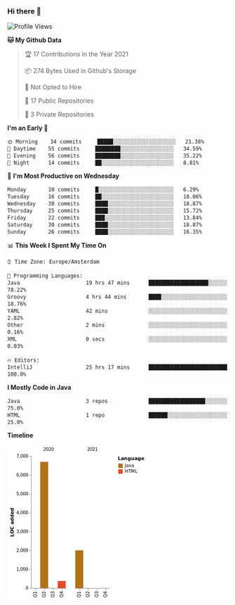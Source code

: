 ### Hi there 👋


<!--START_SECTION:waka-->
![Profile Views](http://img.shields.io/badge/Profile%20Views-1-blue)

**🐱 My Github Data** 

> 🏆 17 Contributions in the Year 2021
 > 
> 📦 274 Bytes Used in Github's Storage 
 > 
> 🚫 Not Opted to Hire
 > 
> 📜 17 Public Repositories 
 > 
> 🔑 3 Private Repositories  
 > 
**I'm an Early 🐤** 

```text
🌞 Morning    34 commits     █████░░░░░░░░░░░░░░░░░░░░   21.38% 
🌆 Daytime    55 commits     ████████░░░░░░░░░░░░░░░░░   34.59% 
🌃 Evening    56 commits     ████████░░░░░░░░░░░░░░░░░   35.22% 
🌙 Night      14 commits     ██░░░░░░░░░░░░░░░░░░░░░░░   8.81%

```
📅 **I'm Most Productive on Wednesday** 

```text
Monday       10 commits     █░░░░░░░░░░░░░░░░░░░░░░░░   6.29% 
Tuesday      16 commits     ██░░░░░░░░░░░░░░░░░░░░░░░   10.06% 
Wednesday    30 commits     ████░░░░░░░░░░░░░░░░░░░░░   18.87% 
Thursday     25 commits     ████░░░░░░░░░░░░░░░░░░░░░   15.72% 
Friday       22 commits     ███░░░░░░░░░░░░░░░░░░░░░░   13.84% 
Saturday     30 commits     ████░░░░░░░░░░░░░░░░░░░░░   18.87% 
Sunday       26 commits     ████░░░░░░░░░░░░░░░░░░░░░   16.35%

```


📊 **This Week I Spent My Time On** 

```text
⌚︎ Time Zone: Europe/Amsterdam

💬 Programming Languages: 
Java                     19 hrs 47 mins      ███████████████████░░░░░░   78.22% 
Groovy                   4 hrs 44 mins       ████░░░░░░░░░░░░░░░░░░░░░   18.76% 
YAML                     42 mins             ░░░░░░░░░░░░░░░░░░░░░░░░░   2.82% 
Other                    2 mins              ░░░░░░░░░░░░░░░░░░░░░░░░░   0.16% 
XML                      0 secs              ░░░░░░░░░░░░░░░░░░░░░░░░░   0.03%

🔥 Editors: 
IntelliJ                 25 hrs 17 mins      █████████████████████████   100.0%

```

**I Mostly Code in Java** 

```text
Java                     3 repos             ██████████████████░░░░░░░   75.0% 
HTML                     1 repo              ██████░░░░░░░░░░░░░░░░░░░   25.0%

```


**Timeline**

![Chart not found](https://raw.githubusercontent.com/powercasgamer/powercasgamer/master/charts/bar_graph.png) 


<!--END_SECTION:waka-->
